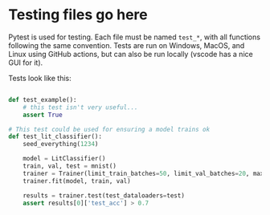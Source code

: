 # Testing files go here

Pytest is used for testing. Each file must be named ```test_*```, with all functions following the same convention. Tests are run on Windows, MacOS, and Linux using GitHub actions, but can also be run locally (vscode has a nice GUI for it).

Tests look like this:

```python

def test_example():
    # this test isn't very useful...
    assert True

# This test could be used for ensuring a model trains ok
def test_lit_classifier():
    seed_everything(1234)

    model = LitClassifier()
    train, val, test = mnist()
    trainer = Trainer(limit_train_batches=50, limit_val_batches=20, max_epochs=2)
    trainer.fit(model, train, val)

    results = trainer.test(test_dataloaders=test)
    assert results[0]['test_acc'] > 0.7

```
